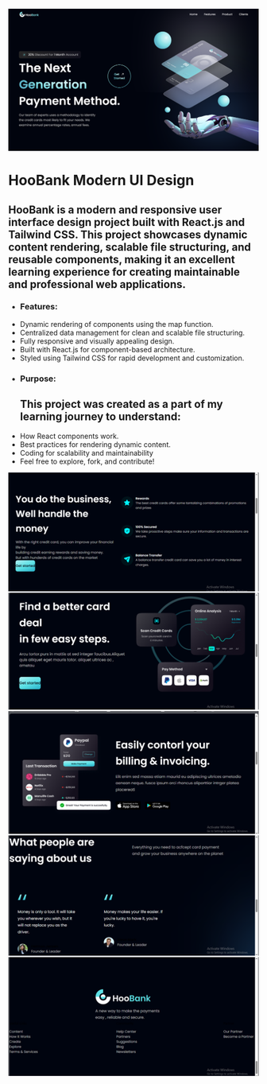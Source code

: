 ![Alt Text](ABOUT/home.png)

<h1>HooBank Modern UI Design</h1>
<h2>HooBank is a modern and responsive user interface design project built with React.js and Tailwind CSS. This project showcases dynamic content rendering, scalable file structuring, and reusable components, making it an excellent learning experience for creating maintainable and professional web applications.</h2>
<ul>
<li><h3>Features:</h3></li>
<li>Dynamic rendering of components using the map function.</li>
<li>Centralized data management for clean and scalable file structuring.</li>
<li>Fully responsive and visually appealing design.</li>
<li>Built with React.js for component-based architecture.</li>
<li>Styled using Tailwind CSS for rapid development and customization.</li>
<li><h3>Purpose:</h3></li>
<h2>This project was created as a part of my learning journey to understand:</h2>

<li>How React components work.</li>
<li>Best practices for rendering dynamic content.</li>
<li>Coding for scalability and maintainability</li>
<li>Feel free to explore, fork, and contribute!</li>
</ul>

![Alt Text](ABOUT/Businees.png)
![Alt Text](ABOUT/Cards.png)
![Alt Text](ABOUT/Billing.png)
![Alt Text](ABOUT/Clients.png)
![Alt Text](ABOUT/Footer.png)


